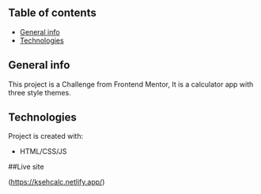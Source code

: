 ## Table of contents
* [General info](#general-info)
* [Technologies](#technologies)


## General info
This project is a Challenge from Frontend Mentor, It is a calculator app with three style themes.
	
## Technologies
Project is created with:
* HTML/CSS/JS

##Live site

(https://ksehcalc.netlify.app/)